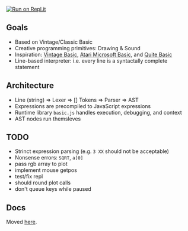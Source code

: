[![Run on Repl.it](https://repl.it/badge/github/amasad/pg-basic)](https://repl.it/github/amasad/pg-basic)

## Goals

* Based on Vintage/Classic Basic
* Creative programming primitives: Drawing & Sound
* Inspiration: [Vintage Basic](http://www.vintage-basic.net/downloads/Vintage_BASIC_Users_Guide.html), [Atari Microsoft Basic](http://www.atarimania.com/utility-atari-400-800-xl-xe-microsoft-basic_28097.html), and [Quite Basic](http://www.quitebasic.com/)
* Line-based interpreter: i.e. every line is a syntactally complete statement

## Architecture

- Line (string) => Lexer => [] Tokens => Parser => AST
- Expressions are precompiled to JavaScript expressions
- Runtime library `basic.js` handles execution, debugging, and context
- AST nodes run themsleves

## TODO

- Strinct expression parsing (e.g. `3 XX` should not be acceptable)
- Nonsense errors: `SQRT`, `a[0]` 
- pass rgb array to plot
- implement mouse getpos
- test/fix repl
- should round plot calls
- don't queue keys while paused

## Docs

Moved [here](https://docs.repl.it/misc/basic).